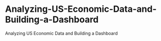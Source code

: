 # Analyzing-US-Economic-Data-and-Building-a-Dashboard
Analyzing US Economic Data and Building a Dashboard
